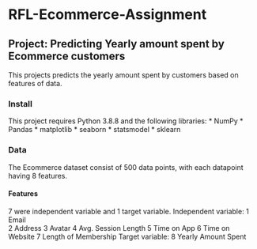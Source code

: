 # RFL-Ecommerce-Assignment
## Project: Predicting Yearly amount spent by Ecommerce customers
This projects predicts the yearly amount spent by customers based on features of data.
### Install
This project requires Python 3.8.8 and the following libraries:
      * NumPy
      * Pandas
      * matplotlib
      * seaborn
      * statsmodel
      * sklearn
  
### Data
The Ecommerce dataset consist of 500 data points, with each datapoint having 8 features.
#### Features
7 were independent variable and 1 target variable.
Independent variable:
      1 Email							
      2 Address
      3 Avatar
      4 Avg. Session Length
      5 Time on App
      6 Time on Website
      7 Length of Membership
Target variable:
      8 Yearly Amount Spent
      
